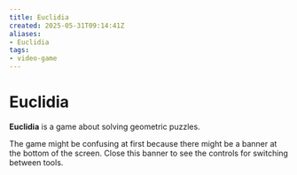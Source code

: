 ```yaml
---
title: Euclidia
created: 2025-05-31T09:14:41Z
aliases:
- Euclidia
tags:
- video-game
---
```


# Euclidia

**Euclidia** is a game about solving geometric puzzles.

The game might be confusing at first because there might be a banner at the bottom of the screen. Close this banner to see the controls for switching between tools.

[^1]: [20250531091134](../entries/20250531091134.md)
